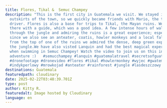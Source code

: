 ```yaml
---
title: Flores, Tikal &  Semuc Champey
description: "This is the first city in Guatemala we visit. We stayed in the
  outskirts of the town, so we quickly became friends with Mario, the tuk tuk
  driver. Flores is also a base for trips to Tikal, the Mayan ruins. We went
  there with a guide, which was a good idea. A few intense hours of walking
  through the jungle and admiring the ruins is a great experience; especially
  since we also see an anteater, coatis, howler monkeys and a local falcon. And
  from the top of one of the ruins we admired the dense, deep green expanse of
  the jungle.We have also visted Lanquin and had the best magical experience
  when swimming in Semuc Champey! Watch the video to join us on this incredible
  adventure :)   #semucchampey #lanquin #guatemalatravel #secretsofguatemala
  #dronefootage #dronevideo #flores #tikal #howlermonkey #wyjec #gwatemala
  #indykperlowy #mrowkojad #anteater #rainforest #jungle #lasdeszczowy #mayans"
destinations: Guatemala
featuredpath: cloudinary
date: 2025-02-22T03:48:39.701Z
type: post
author: Kitty R.
featuredalt: Image hosted by Cloudinary
language: en
---
```

